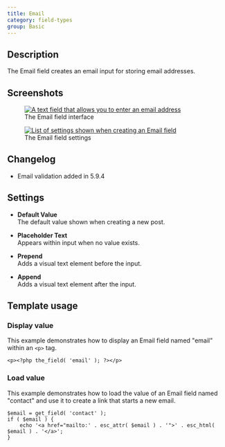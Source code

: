 ```yaml
---
title: Email
category: field-types
group: Basic
---
```


## Description
The Email field creates an email input for storing email addresses.

## Screenshots
<div class="gallery">
	<figure>
		<a href="https://raw.githubusercontent.com/AdvancedCustomFields/docs/master/assets/acf-email-field-interface.png">
			<img src="https://raw.githubusercontent.com/AdvancedCustomFields/docs/master/assets/acf-email-field-interface.png" alt="A text field that allows you to enter an email address" />
		</a>
		<figcaption>The Email field interface</figcaption>
	</figure>
	<figure>
		<a href="https://raw.githubusercontent.com/AdvancedCustomFields/docs/master/assets/acf-email-field-settings.png">
			<img src="https://raw.githubusercontent.com/AdvancedCustomFields/docs/master/assets/acf-email-field-settings.png" alt="List of settings shown when creating an Email field" />
		</a>
		<figcaption>The Email field settings</figcaption>
	</figure>
</div>

## Changelog
- Email validation added in 5.9.4

## Settings
- **Default Value**  
  The default value shown when creating a new post.
  
- **Placeholder Text**  
  Appears within input when no value exists.
  
- **Prepend**  
  Adds a visual text element before the input.
  
- **Append**  
  Adds a visual text element after the input.

## Template usage

### Display value
This example demonstrates how to display an Email field named "email" within an `<p>` tag.
```
<p><?php the_field( 'email' ); ?></p>
```

### Load value
This example demonstrates how to load the value of an Email field named "contact" and use it to create a link that 
starts a new email.
```
$email = get_field( 'contact' );
if ( $email ) {
    echo '<a href="mailto:' . esc_attr( $email ) . '">' . esc_html( $email ) . '</a>';
}
```

